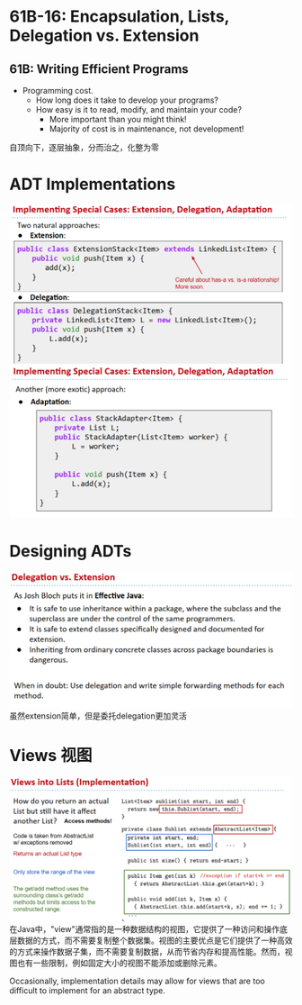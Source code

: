 # 61B-16: Encapsulation, Lists, Delegation vs. Extension

## 61B: Writing Efficient Programs
- Programming cost.
    - How long does it take to develop your programs?
    - How easy is it to read, modify, and maintain your code?
        - More important than you might think!
        - Majority of cost is in maintenance, not development!

自顶向下，逐层抽象，分而治之，化整为零

# ADT Implementations
![alt text](image.png)
![alt text](image-1.png)

# Designing ADTs
![alt text](image-2.png)
虽然extension简单，但是委托delegation更加灵活

# Views 视图
![alt text](image-3.png)
在Java中，"view"通常指的是一种数据结构的视图，它提供了一种访问和操作底层数据的方式，而不需要复制整个数据集。视图的主要优点是它们提供了一种高效的方式来操作数据子集，而不需要复制数据，从而节省内存和提高性能。然而，视图也有一些限制，例如固定大小的视图不能添加或删除元素。

Occasionally, implementation details may allow for views that are too difficult to implement for an abstract type.
